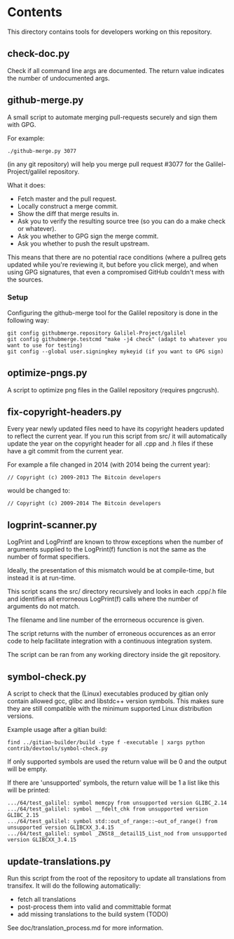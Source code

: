# Contents

This directory contains tools for developers working on this repository.

## check-doc.py

Check if all command line args are documented. The return value indicates the
number of undocumented args.

## github-merge.py

A small script to automate merging pull-requests securely and sign them with
GPG.

For example:

```
./github-merge.py 3077
```

(in any git repository) will help you merge pull request #3077 for the
Galilel-Project/galilel repository.

What it does:

* Fetch master and the pull request.
* Locally construct a merge commit.
* Show the diff that merge results in.
* Ask you to verify the resulting source tree (so you can do a make check or
  whatever).
* Ask you whether to GPG sign the merge commit.
* Ask you whether to push the result upstream.

This means that there are no potential race conditions (where a pullreq gets
updated while you're reviewing it, but before you click merge), and when using
GPG signatures, that even a compromised GitHub couldn't mess with the sources.

### Setup

Configuring the github-merge tool for the Galilel repository is done in the
following way:

```
git config githubmerge.repository Galilel-Project/galilel
git config githubmerge.testcmd "make -j4 check" (adapt to whatever you want to use for testing)
git config --global user.signingkey mykeyid (if you want to GPG sign)
```

## optimize-pngs.py

A script to optimize png files in the Galilel repository (requires pngcrush).

## fix-copyright-headers.py

Every year newly updated files need to have its copyright headers updated to
reflect the current year. If you run this script from src/ it will
automatically update the year on the copyright header for all .cpp and .h files
if these have a git commit from the current year.

For example a file changed in 2014 (with 2014 being the current year):

```// Copyright (c) 2009-2013 The Bitcoin developers```

would be changed to:

```// Copyright (c) 2009-2014 The Bitcoin developers```

## logprint-scanner.py

LogPrint and LogPrintf are known to throw exceptions when the number of
arguments supplied to the LogPrint(f) function is not the same as the number of
format specifiers.

Ideally, the presentation of this mismatch would be at compile-time, but
instead it is at run-time.

This script scans the src/ directory recursively and looks in each .cpp/.h file
and identifies all errorneous LogPrint(f) calls where the number of arguments
do not match.

The filename and line number of the errorneous occurence is given.

The script returns with the number of erroneous occurences as an error code to
help facilitate integration with a continuous integration system.

The script can be ran from any working directory inside the git repository.

## symbol-check.py

A script to check that the (Linux) executables produced by gitian only contain
allowed gcc, glibc and libstdc++ version symbols. This makes sure they are
still compatible with the minimum supported Linux distribution versions.

Example usage after a gitian build:

```
find ../gitian-builder/build -type f -executable | xargs python contrib/devtools/symbol-check.py
```

If only supported symbols are used the return value will be 0 and the output
will be empty.

If there are 'unsupported' symbols, the return value will be 1 a list like this
will be printed:

```
.../64/test_galilel: symbol memcpy from unsupported version GLIBC_2.14
.../64/test_galilel: symbol __fdelt_chk from unsupported version GLIBC_2.15
.../64/test_galilel: symbol std::out_of_range::~out_of_range() from unsupported version GLIBCXX_3.4.15
.../64/test_galilel: symbol _ZNSt8__detail15_List_nod from unsupported version GLIBCXX_3.4.15
```

## update-translations.py

Run this script from the root of the repository to update all translations from
transifex. It will do the following automatically:

* fetch all translations
* post-process them into valid and committable format
* add missing translations to the build system (TODO)

See doc/translation_process.md for more information.
